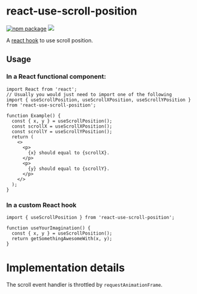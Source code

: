 # react-use-scroll-position

[![npm package](https://img.shields.io/npm/v/react-use-scroll-position.svg)](https://www.npmjs.com/package/react-use-scroll-position) ![](https://img.shields.io/npm/types/react-use-scroll-position.svg)

A [react hook](https://reactjs.org/docs/hooks-intro.html) to use scroll position.

## Usage

### In a React functional component:

```tsx
import React from 'react';
// Usually you would just need to import one of the following
import { useScrollPosition, useScrollXPosition, useScrollYPosition } from 'react-use-scroll-position';

function Example() {
  const { x, y } = useScrollPosition();
  const scrollX = useScrollXPosition();
  const scrollY = useScrollYPosition();
  return (
    <>
      <p>
        {x} should equal to {scrollX}.
      </p>
      <p>
        {y} should equal to {scrollY}.
      </p>
    </>
  );
}
```

### In a custom React hook

```tsx
import { useScrollPosition } from 'react-use-scroll-position';

function useYourImagination() {
  const { x, y } = useScrollPosition();
  return getSomethingAwesomeWith(x, y);
}
```

# Implementation details

The scroll event handler is throttled by `requestAnimationFrame`.
